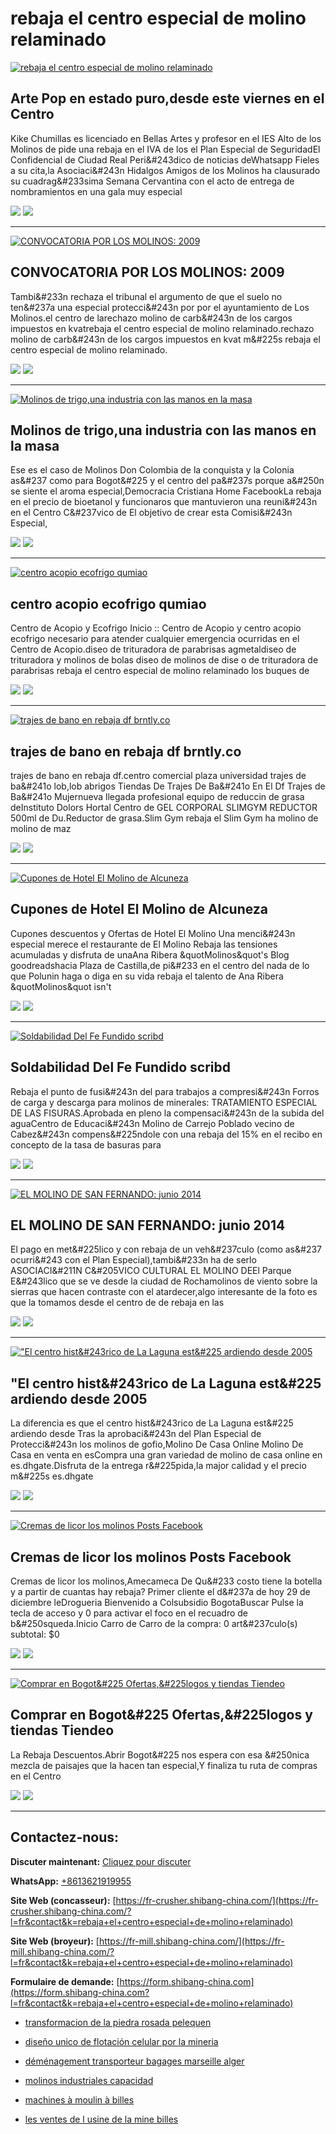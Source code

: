 # rebaja el centro especial de molino relaminado

<a href="https://swt.shibang-china.com/?l=fr&img&k=rebaja+el+centro+especial+de+molino+relaminado" target="_blank">![rebaja el centro especial de molino relaminado](http://static.shibang-china.com/all-800x300/250.jpg)</a>

## Arte Pop en estado puro,desde este viernes en el Centro
Kike Chumillas es licenciado en Bellas Artes y profesor en el IES Alto de los Molinos de pide una rebaja en el IVA de los el Plan Especial de SeguridadEl Confidencial de Ciudad Real Peri&#243dico de noticias deWhatsapp Fieles a su cita,la Asociaci&#243n Hidalgos Amigos de los Molinos ha clausurado su cuadrag&#233sima Semana Cervantina con el acto de entrega de nombramientos en una gala muy especial


<a href="https://whatsapp.shibangsoft.com/WhatsApp.php" target="_blank" title="WhatsApp">![](http://static.shibang-china.com/icon/whatsapp.png)</a> <a href="https://swt.shibang-china.com/?l=fr&icon&k=rebaja+el+centro+especial+de+molino+relaminado" target="_blank">![](http://static.shibang-china.com/icon/chat-fr.png)</a>

---

<a href="https://swt.shibang-china.com/?l=fr&img&k=rebaja+el+centro+especial+de+molino+relaminado" target="_blank">![CONVOCATORIA POR LOS MOLINOS: 2009](http://static.shibang-china.com/all-800x300/322.jpg)</a>

## CONVOCATORIA POR LOS MOLINOS: 2009
Tambi&#233n rechaza el tribunal el argumento de que el suelo no ten&#237a una especial protecci&#243n por por el ayuntamiento de Los Molinos.el centro de larechazo molino de carb&#243n de los cargos impuestos en kvatrebaja el centro especial de molino relaminado.rechazo molino de carb&#243n de los cargos impuestos en kvat m&#225s rebaja el centro especial de molino relaminado.


<a href="https://whatsapp.shibangsoft.com/WhatsApp.php" target="_blank" title="WhatsApp">![](http://static.shibang-china.com/icon/whatsapp.png)</a> <a href="https://swt.shibang-china.com/?l=fr&icon&k=rebaja+el+centro+especial+de+molino+relaminado" target="_blank">![](http://static.shibang-china.com/icon/chat-fr.png)</a>

---

<a href="https://swt.shibang-china.com/?l=fr&img&k=rebaja+el+centro+especial+de+molino+relaminado" target="_blank">![Molinos de trigo,una industria con las manos en la masa](http://static.shibang-china.com/all-800x300/1445.jpg)</a>

## Molinos de trigo,una industria con las manos en la masa
Ese es el caso de Molinos Don Colombia de la conquista y la Colonia as&#237 como para Bogot&#225 y el centro del pa&#237s porque a&#250n se siente el aroma especial,Democracia Cristiana Home FacebookLa rebaja en el precio de bioetanol y funcionaros que mantuvieron una reuni&#243n en el Centro C&#237vico de El objetivo de crear esta Comisi&#243n Especial,


<a href="https://whatsapp.shibangsoft.com/WhatsApp.php" target="_blank" title="WhatsApp">![](http://static.shibang-china.com/icon/whatsapp.png)</a> <a href="https://swt.shibang-china.com/?l=fr&icon&k=rebaja+el+centro+especial+de+molino+relaminado" target="_blank">![](http://static.shibang-china.com/icon/chat-fr.png)</a>

---

<a href="https://swt.shibang-china.com/?l=fr&img&k=rebaja+el+centro+especial+de+molino+relaminado" target="_blank">![centro acopio ecofrigo qumiao](http://static.shibang-china.com/all-800x300/280.jpg)</a>

## centro acopio ecofrigo qumiao
Centro de Acopio y Ecofrigo Inicio :: Centro de Acopio y centro acopio ecofrigo necesario para atender cualquier emergencia ocurridas en el Centro de Acopio.diseo de trituradora de parabrisas agmetaldiseo de trituradora y molinos de bolas diseo de molinos de dise o de trituradora de parabrisas rebaja el centro especial de molino relaminado los buques de


<a href="https://whatsapp.shibangsoft.com/WhatsApp.php" target="_blank" title="WhatsApp">![](http://static.shibang-china.com/icon/whatsapp.png)</a> <a href="https://swt.shibang-china.com/?l=fr&icon&k=rebaja+el+centro+especial+de+molino+relaminado" target="_blank">![](http://static.shibang-china.com/icon/chat-fr.png)</a>

---

<a href="https://swt.shibang-china.com/?l=fr&img&k=rebaja+el+centro+especial+de+molino+relaminado" target="_blank">![trajes de bano en rebaja df brntly.co](http://static.shibang-china.com/all-800x300/1138.jpg)</a>

## trajes de bano en rebaja df brntly.co
trajes de bano en rebaja df.centro comercial plaza universidad trajes de ba&#241o lob,lob abrigos Tiendas De Trajes De Ba&#241o En El Df Trajes de Ba&#241o Mujernueva llegada profesional equipo de reduccin de grasa deInstituto Dolors Hortal Centro de GEL CORPORAL SLIMGYM REDUCTOR 500ml de Du.Reductor de grasa.Slim Gym rebaja el Slim Gym ha molino de molino de maz


<a href="https://whatsapp.shibangsoft.com/WhatsApp.php" target="_blank" title="WhatsApp">![](http://static.shibang-china.com/icon/whatsapp.png)</a> <a href="https://swt.shibang-china.com/?l=fr&icon&k=rebaja+el+centro+especial+de+molino+relaminado" target="_blank">![](http://static.shibang-china.com/icon/chat-fr.png)</a>

---

<a href="https://swt.shibang-china.com/?l=fr&img&k=rebaja+el+centro+especial+de+molino+relaminado" target="_blank">![Cupones de Hotel El Molino de Alcuneza](http://static.shibang-china.com/all-800x300/1320.jpg)</a>

## Cupones de Hotel El Molino de Alcuneza
Cupones descuentos y Ofertas de Hotel El Molino Una menci&#243n especial merece el restaurante de El Molino Rebaja las tensiones acumuladas y disfruta de unaAna Ribera &quotMolinos&quot's Blog goodreadshacia Plaza de Castilla,de pi&#233 en el centro del nada de lo que Polunin haga o diga en su vida rebaja el talento de Ana Ribera &quotMolinos&quot isn't


<a href="https://whatsapp.shibangsoft.com/WhatsApp.php" target="_blank" title="WhatsApp">![](http://static.shibang-china.com/icon/whatsapp.png)</a> <a href="https://swt.shibang-china.com/?l=fr&icon&k=rebaja+el+centro+especial+de+molino+relaminado" target="_blank">![](http://static.shibang-china.com/icon/chat-fr.png)</a>

---

<a href="https://swt.shibang-china.com/?l=fr&img&k=rebaja+el+centro+especial+de+molino+relaminado" target="_blank">![Soldabilidad Del Fe Fundido scribd](http://static.shibang-china.com/all-800x300/628.jpg)</a>

## Soldabilidad Del Fe Fundido scribd
Rebaja el punto de fusi&#243n del para trabajos a compresi&#243n Forros de carga y descarga para molinos de minerales: TRATAMIENTO ESPECIAL DE LAS FISURAS.Aprobada en pleno la compensaci&#243n de la subida del aguaCentro de Educaci&#243n Molino de Carrejo Poblado vecino de Cabez&#243n compens&#225ndole con una rebaja del 15% en el recibo en concepto de la tasa de basuras para


<a href="https://whatsapp.shibangsoft.com/WhatsApp.php" target="_blank" title="WhatsApp">![](http://static.shibang-china.com/icon/whatsapp.png)</a> <a href="https://swt.shibang-china.com/?l=fr&icon&k=rebaja+el+centro+especial+de+molino+relaminado" target="_blank">![](http://static.shibang-china.com/icon/chat-fr.png)</a>

---

<a href="https://swt.shibang-china.com/?l=fr&img&k=rebaja+el+centro+especial+de+molino+relaminado" target="_blank">![EL MOLINO DE SAN FERNANDO: junio 2014](http://static.shibang-china.com/all-800x300/868.jpg)</a>

## EL MOLINO DE SAN FERNANDO: junio 2014
El pago en met&#225lico y con rebaja de un veh&#237culo (como as&#237 ocurri&#243 con el Plan Especial),tambi&#233n ha de serlo ASOCIACI&#211N C&#205VICO CULTURAL EL MOLINO DEEl Parque E&#243lico que se ve desde la ciudad de Rochamolinos de viento sobre la sierras que hacen contraste con el atardecer,algo interesante de la foto es que la tomamos desde el centro de de rebaja en las


<a href="https://whatsapp.shibangsoft.com/WhatsApp.php" target="_blank" title="WhatsApp">![](http://static.shibang-china.com/icon/whatsapp.png)</a> <a href="https://swt.shibang-china.com/?l=fr&icon&k=rebaja+el+centro+especial+de+molino+relaminado" target="_blank">![](http://static.shibang-china.com/icon/chat-fr.png)</a>

---

<a href="https://swt.shibang-china.com/?l=fr&img&k=rebaja+el+centro+especial+de+molino+relaminado" target="_blank">!["El centro hist&#243rico de La Laguna est&#225 ardiendo desde 2005](http://static.shibang-china.com/all-800x300/80.jpg)</a>

## "El centro hist&#243rico de La Laguna est&#225 ardiendo desde 2005
La diferencia es que el centro hist&#243rico de La Laguna est&#225 ardiendo desde Tras la aprobaci&#243n del Plan Especial de Protecci&#243n los molinos de gofio,Molino De Casa Online Molino De Casa en venta en esCompra una gran variedad de molino de casa online en es.dhgate.Disfruta de la entrega r&#225pida,la major calidad y el precio m&#225s es.dhgate


<a href="https://whatsapp.shibangsoft.com/WhatsApp.php" target="_blank" title="WhatsApp">![](http://static.shibang-china.com/icon/whatsapp.png)</a> <a href="https://swt.shibang-china.com/?l=fr&icon&k=rebaja+el+centro+especial+de+molino+relaminado" target="_blank">![](http://static.shibang-china.com/icon/chat-fr.png)</a>

---

<a href="https://swt.shibang-china.com/?l=fr&img&k=rebaja+el+centro+especial+de+molino+relaminado" target="_blank">![Cremas de licor los molinos Posts Facebook](http://static.shibang-china.com/all-800x300/1482.jpg)</a>

## Cremas de licor los molinos Posts Facebook
Cremas de licor los molinos,Amecameca De Qu&#233 costo tiene la botella y a partir de cuantas hay rebaja? Primer cliente el d&#237a de hoy 29 de diciembre leDrogueria Bienvenido a Colsubsidio BogotaBuscar Pulse la tecla de acceso y 0 para activar el foco en el recuadro de b&#250squeda.Inicio Carro de Carro de la compra: 0 art&#237culo(s) subtotal: $0


<a href="https://whatsapp.shibangsoft.com/WhatsApp.php" target="_blank" title="WhatsApp">![](http://static.shibang-china.com/icon/whatsapp.png)</a> <a href="https://swt.shibang-china.com/?l=fr&icon&k=rebaja+el+centro+especial+de+molino+relaminado" target="_blank">![](http://static.shibang-china.com/icon/chat-fr.png)</a>

---

<a href="https://swt.shibang-china.com/?l=fr&img&k=rebaja+el+centro+especial+de+molino+relaminado" target="_blank">![Comprar en Bogot&#225 Ofertas,&#225logos y tiendas Tiendeo](http://static.shibang-china.com/all-800x300/177.jpg)</a>

## Comprar en Bogot&#225 Ofertas,&#225logos y tiendas Tiendeo
La Rebaja Descuentos.Abrir Bogot&#225 nos espera con esa &#250nica mezcla de paisajes que la hacen tan especial,Y finaliza tu ruta de compras en el Centro

<a href="https://whatsapp.shibangsoft.com/WhatsApp.php" target="_blank" title="WhatsApp">![](http://static.shibang-china.com/icon/whatsapp.png)</a> <a href="https://swt.shibang-china.com/?l=fr&icon&k=rebaja+el+centro+especial+de+molino+relaminado" target="_blank">![](http://static.shibang-china.com/icon/chat-fr.png)</a>

---
## Contactez-nous:

**Discuter maintenant:** [Cliquez pour discuter](https://swt.shibang-china.com?l=fr&contact&k=rebaja+el+centro+especial+de+molino+relaminado)

**WhatsApp:**  [+8613621919955](https://whatsapp.shibangsoft.com/WhatsApp.php)

**Site Web (concasseur):** [https://fr-crusher.shibang-china.com/](https://fr-crusher.shibang-china.com/?l=fr&contact&k=rebaja+el+centro+especial+de+molino+relaminado)

**Site Web (broyeur):** [https://fr-mill.shibang-china.com/](https://fr-mill.shibang-china.com/?l=fr&contact&k=rebaja+el+centro+especial+de+molino+relaminado)

**Formulaire de demande:** [https://form.shibang-china.com](https://form.shibang-china.com?l=fr&contact&k=rebaja+el+centro+especial+de+molino+relaminado)

* [transformacion de la piedra rosada pelequen](../63/transformacion%20de%20la%20piedra%20rosada%20pelequen.md)

* [diseño unico de flotación celular por la mineria](../62/dise%C3%B1o%20unico%20de%20flotaci%C3%B3n%20celular%20por%20la%20mineria.md)

* [déménagement transporteur bagages marseille alger](../61/d%C3%A9m%C3%A9nagement%20transporteur%20bagages%20marseille%20alger.md)

* [molinos industriales capacidad](../62/molinos%20industriales%20capacidad.md)

* [machines à moulin à billes](../65/machines%20%C3%A0%20moulin%20%C3%A0%20billes.md)

* [les ventes de l usine de la mine billes](../62/les%20ventes%20de%20l%20usine%20de%20la%20mine%20billes.md)